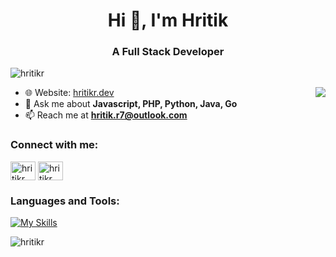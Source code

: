 <h1 align="center">Hi 👋, I'm Hritik</h1>
<h3 align="center">A Full Stack Developer</h3>

<p align="left"> <img src="https://komarev.com/ghpvc/?username=hritikr&label=Profile%20views&color=0e75b6&style=flat" alt="hritikr"  /> </p>
<img src="https://i.imgur.com/ue8wHvh.png" align="right">

- 🌐 Website: [hritikr.dev](https://hritikr.pages.dev)
- 💬 Ask me about **Javascript, PHP, Python, Java, Go**
- 📫 Reach me at **hritik.r7@outlook.com**
  

<h3 align="left">Connect with me:</h3>
<p align="left">
<a href="https://linkedin.com/in/hritik-r7" target="blank"><img align="center" src="https://raw.githubusercontent.com/rahuldkjain/github-profile-readme-generator/master/src/images/icons/Social/linked-in-alt.svg" alt="hritikr" height="30" width="40" /></a>
<a href="https://stackoverflow.com/users/hritikr" target="blank"><img align="center" src="https://raw.githubusercontent.com/rahuldkjain/github-profile-readme-generator/master/src/images/icons/Social/stack-overflow.svg" alt="hritikr" height="30" width="40" /></a>
</p>

<h3 align="left">Languages and Tools:</h3>

[![My Skills](https://skillicons.dev/icons?i=html,css,js,react,nodejs,nextjs,astro,java,tailwind,bootstrap,php,java,aws,go)](https://skillicons.dev)


<p><img align="center" src="https://github-readme-streak-stats.herokuapp.com/?user=hritikr&" alt="hritikr" /></p>

